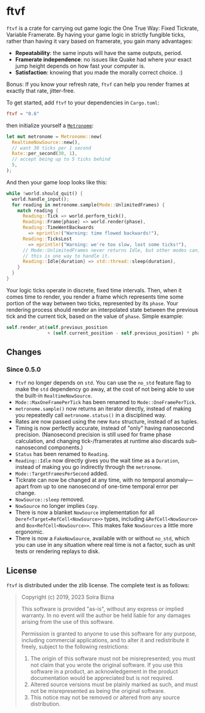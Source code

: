 # ftvf

`ftvf` is a crate for carrying out game logic the One True Way: Fixed
Tickrate, Variable Framerate. By having your game logic in strictly
fungible ticks, rather than having it vary based on framerate, you gain
many advantages:

- **Repeatability**: the same inputs will have the same outputs, period.
- **Framerate independence**: no issues like Quake had where your exact
jump height depends on how fast your computer is.
- **Satisfaction**: knowing that you made the morally correct choice. :)

Bonus: If you know your refresh rate, `ftvf` can help you render frames at
exactly that rate, jitter-free.

To get started, add `ftvf` to your dependencies in `Cargo.toml`:

```toml
ftvf = "0.6"
```

then initialize yourself a [`Metronome`](struct.Metronome.html):

```rust
let mut metronome = Metronome::new(
  RealtimeNowSource::new(),
  // want 30 ticks per 1 second
  Rate::per_second(30, 1),
  // accept being up to 5 ticks behind
  5,
);
```

And then your game loop looks like this:

```rust
while !world.should_quit() {
  world.handle_input();
  for reading in metronome.sample(Mode::UnlimitedFrames) {
    match reading {
      Reading::Tick => world.perform_tick(),
      Reading::Frame{phase} => world.render(phase),
      Reading::TimeWentBackwards
        => eprintln!("Warning: time flowed backwards!"),
      Reading::TicksLost
        => eprintln!("Warning: we're too slow, lost some ticks!"),
      // Mode::UnlimitedFrames never returns Idle, but other modes can, and
      // this is one way to handle it.
      Reading::Idle{duration} => std::thread::sleep(duration),
    }
  }
}
```

Your logic ticks operate in discrete, fixed time intervals. Then, when it
comes time to render, you render a frame which represents time some portion
of the way between two ticks, represented by its `phase`. Your rendering
process should render an interpolated state between the previous tick and
the current tick, based on the value of `phase`. Simple example:

```rust
self.render_at(self.previous_position
               + (self.current_position - self.previous_position) * phase);
```

## Changes

### Since 0.5.0

- `ftvf` no longer depends on `std`. You can use the `no_std` feature flag
  to make the `std` dependency go away, at the cost of not being able to
  use the built-in `RealtimeNowSource`.
- `Mode::MaxOneFramePerTick` has been renamed to `Mode::OneFramePerTick`.
- `metronome.sample()` now returns an iterator directly, instead of making
  you repeatedly call `metronome.status()` in a disciplined way.
- Rates are now passed using the new `Rate` structure, instead of as
  tuples.
- Timing is now perfectly accurate, instead of "only" having nanosecond
  precision. (Nanosecond precision is still used for frame phase
  calculation, and changing tick-/framerates at runtime also discards
  sub-nanosecond components.)
- `Status` has been renamed to `Reading`.
- `Reading::Idle` now directly gives you the wait time as a `Duration`,
  instead of making you go indirectly through the `metronome`.
- `Mode::TargetFramesPerSecond` added.
- Tickrate can now be changed at any time, with no temporal anomaly—apart
  from up to one nanosecond of one-time temporal error per change.
- `NowSource::sleep` removed.
- `NowSource` no longer implies `Copy`.
- There is now a blanket `NowSource` implementation for all
  `Deref<Target=RefCell<NowSource>>` types, including `&RefCell<NowSource>`
  and `Box<RefCell<NowSource>>`. This makes fake `NowSources` a little more
  ergonomic.
- There is now a `FakeNowSource`, available with or without `no_std`, which
  you can use in any situation where real time is not a factor, such as
  unit tests or rendering replays to disk.

## License

`ftvf` is distributed under the zlib license. The complete text is as
follows:

> Copyright (c) 2019, 2023 Solra Bizna
>
> This software is provided "as-is", without any express or implied
> warranty. In no event will the author be held liable for any damages
> arising from the use of this software.
>
> Permission is granted to anyone to use this software for any purpose,
> including commercial applications, and to alter it and redistribute it
> freely, subject to the following restrictions:
>
> 1. The origin of this software must not be misrepresented; you must not
> claim that you wrote the original software. If you use this software in a
> product, an acknowledgement in the product documentation would be
> appreciated but is not required.
> 2. Altered source versions must be plainly marked as such, and must not
> be misrepresented as being the original software.
> 3. This notice may not be removed or altered from any source
> distribution.
